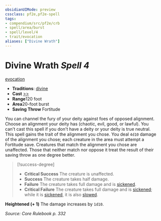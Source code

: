 ```yaml
---
obsidianUIMode: preview
cssclass: pf2e,pf2e-spell
tags:
- compendium/src/pf2e/crb
- spell/area/burst
- spell/level/4
- trait/evocation
aliases: ["Divine Wrath"]
---
```

# Divine Wrath *Spell 4*   
[evocation](../../Rules/traits/evocation.md)  

- **Traditions**: [divine](../../Rules/traits/divine.md)
- **Cast** [>>](../../Rules/core-rulebook/chapter-9-playing-the-game.md#Actions "Two-Action") 
- **Range**120 foot
- **Area**20-foot burst
- **Saving Throw** Fortitude

You can channel the fury of your deity against foes of opposed alignment. Choose an alignment your deity has (chaotic, evil, good, or lawful). You can't cast this spell if you don't have a deity or your deity is true neutral. This spell gains the trait of the alignment you chose. You deal `4d10` damage of the alignment you chose; each creature in the area must attempt a Fortitude save. Creatures that match the alignment you chose are unaffected. Those that neither match nor oppose it treat the result of their saving throw as one degree better.

> [!success-degree] 
> - **Critical Success** The creature is unaffected.
> - **Success** The creature takes half damage.
> - **Failure** The creature takes full damage and is [sickened](../../Rules/conditions.md#Sickened).
> - **Critical Failure** The creature takes full damage and is [sickened](../../Rules/conditions.md#Sickened); while it is [sickened](../../Rules/conditions.md#Sickened), it is also [slowed](../../Rules/conditions.md#Slowed).

**Heightened (+ 1)** The damage increases by `1d10`.

*Source: Core Rulebook p. 332*